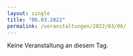 ```yaml
---
layout: single
title: "06.03.2022"
permalink: /veranstaltungen/2022/03/06/
---
```


Keine Veranstaltung an diesem Tag.
